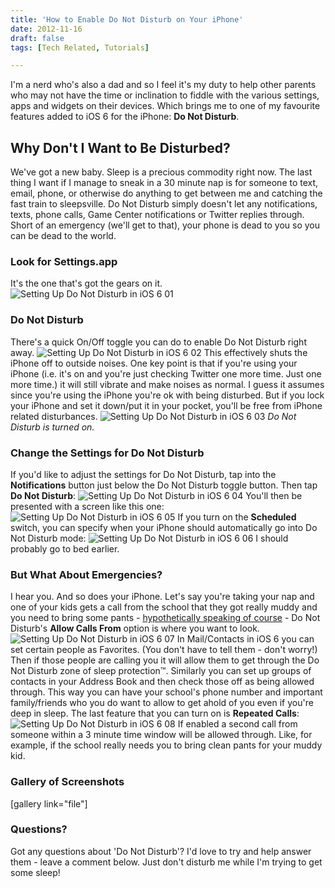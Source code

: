 ```yaml
---
title: 'How to Enable Do Not Disturb on Your iPhone'
date: 2012-11-16
draft: false
tags: [Tech Related, Tutorials]

---
```


I'm a nerd who's also a dad and so I feel it's my duty to help other parents who may not have the time or inclination to fiddle with the various settings, apps and widgets on their devices. Which brings me to one of my favourite features added to iOS 6 for the iPhone: **Do Not Disturb**.

Why Don't I Want to Be Disturbed?
---------------------------------

We've got a new baby. Sleep is a precious commodity right now. The last thing I want if I manage to sneak in a 30 minute nap is for someone to text, email, phone, or otherwise do anything to get between me and catching the fast train to sleepsville. Do Not Disturb simply doesn't let any notifications, texts, phone calls, Game Center notifications or Twitter replies through. Short of an emergency (we'll get to that), your phone is dead to you so you can be dead to the world.

### Look for Settings.app

It's the one that's got the gears on it. ![Setting Up Do Not Disturb in iOS 6 01](http://www.minivanmegafun.ca/wp35/wp-content/uploads/2012/11/Setting-Up-Do-Not-Disturb-in-iOS-6-01-333x500.jpg "Setting Up Do Not Disturb in iOS 6 01")

### Do Not Disturb

There's a quick On/Off toggle you can do to enable Do Not Disturb right away. ![Setting Up Do Not Disturb in iOS 6 02](http://www.minivanmegafun.ca/wp35/wp-content/uploads/2012/11/Setting-Up-Do-Not-Disturb-in-iOS-6-02-333x500.jpg "Setting Up Do Not Disturb in iOS 6 02") This effectively shuts the iPhone off to outside noises. One key point is that if you're using your iPhone (i.e. it's on and you're just checking Twitter one more time. Just one more time.) it will still vibrate and make noises as normal. I guess it assumes since you're using the iPhone you're ok with being disturbed. But if you lock your iPhone and set it down/put it in your pocket, you'll be free from iPhone related disturbances. ![Setting Up Do Not Disturb in iOS 6 03](http://www.minivanmegafun.ca/wp35/wp-content/uploads/2012/11/Setting-Up-Do-Not-Disturb-in-iOS-6-03-333x500.jpg "Setting Up Do Not Disturb in iOS 6 03") _Do Not Disturb is turned on._

### Change the Settings for Do Not Disturb

If you'd like to adjust the settings for Do Not Disturb, tap into the **Notifications** button just below the Do Not Disturb toggle button. Then tap **Do Not Disturb**: ![Setting Up Do Not Disturb in iOS 6 04](http://www.minivanmegafun.ca/wp35/wp-content/uploads/2012/11/Setting-Up-Do-Not-Disturb-in-iOS-6-04-333x500.jpg "Setting Up Do Not Disturb in iOS 6 04") You'll then be presented with a screen like this one: ![Setting Up Do Not Disturb in iOS 6 05](http://www.minivanmegafun.ca/wp35/wp-content/uploads/2012/11/Setting-Up-Do-Not-Disturb-in-iOS-6-05-333x500.jpg "Setting Up Do Not Disturb in iOS 6 05") If you turn on the **Scheduled** switch, you can specify when your iPhone should automatically go into Do Not Disturb mode: ![Setting Up Do Not Disturb in iOS 6 06](http://www.minivanmegafun.ca/wp35/wp-content/uploads/2012/11/Setting-Up-Do-Not-Disturb-in-iOS-6-06-333x500.jpg "Setting Up Do Not Disturb in iOS 6 06") I should probably go to bed earlier.

### But What About Emergencies?

I hear you. And so does your iPhone. Let's say you're taking your nap and one of your kids gets a call from the school that they got really muddy and you need to bring some pants - [hypothetically speaking of course](http://www.minivanmegafun.ca/wp35/wp-content/uploads/2012/11/Dirty-Pants.jpg) - Do Not Disturb's **Allow Calls From** option is where you want to look. ![Setting Up Do Not Disturb in iOS 6 07](http://www.minivanmegafun.ca/wp35/wp-content/uploads/2012/11/Setting-Up-Do-Not-Disturb-in-iOS-6-07-387x500.jpg "Setting Up Do Not Disturb in iOS 6 07") In Mail/Contacts in iOS 6 you can set certain people as Favorites. (You don't have to tell them - don't worry!) Then if those people are calling you it will allow them to get through the Do Not Disturb zone of sleep protection™. Similarly you can set up groups of contacts in your Address Book and then check those off as being allowed through. This way you can have your school's phone number and important family/friends who you do want to allow to get ahold of you even if you're deep in sleep. The last feature that you can turn on is **Repeated Calls**: ![Setting Up Do Not Disturb in iOS 6 08](http://www.minivanmegafun.ca/wp35/wp-content/uploads/2012/11/Setting-Up-Do-Not-Disturb-in-iOS-6-08-333x500.jpg "Setting Up Do Not Disturb in iOS 6 08") If enabled a second call from someone within a 3 minute time window will be allowed through. Like, for example, if the school really needs you to bring clean pants for your muddy kid.

### Gallery of Screenshots

\[gallery link="file"\]

### Questions?

Got any questions about 'Do Not Disturb'? I'd love to try and help answer them - leave a comment below. Just don't disturb me while I'm trying to get some sleep!